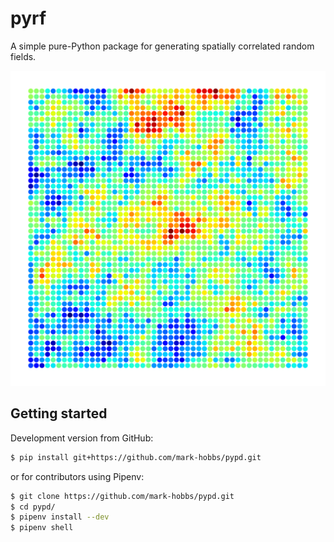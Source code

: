 # pyrf

A simple pure-Python package for generating spatially correlated random fields.

![](docs/figs/random-field.png)

## Getting started

Development version from GitHub:

```bash
$ pip install git+https://github.com/mark-hobbs/pypd.git
```

or for contributors using Pipenv:

```bash
$ git clone https://github.com/mark-hobbs/pypd.git
$ cd pypd/
$ pipenv install --dev
$ pipenv shell
```